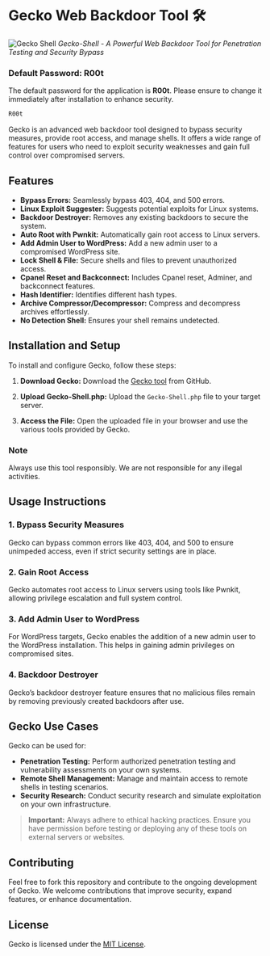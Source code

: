 # Gecko Web Backdoor Tool 🛠️

![Gecko Shell](https://r00t-shell.com/wp-content/uploads/2025/02/Gecko-Shell.png)
*Gecko-Shell - A Powerful Web Backdoor Tool for Penetration Testing and Security Bypass*

### Default Password: R00t
The default password for the application is **R00t**. Please ensure to change it immediately after installation to enhance security.
```bash
R00t
```

Gecko is an advanced web backdoor tool designed to bypass security measures, provide root access, and manage shells. It offers a wide range of features for users who need to exploit security weaknesses and gain full control over compromised servers.

## Features

- **Bypass Errors:** Seamlessly bypass 403, 404, and 500 errors.
- **Linux Exploit Suggester:** Suggests potential exploits for Linux systems.
- **Backdoor Destroyer:** Removes any existing backdoors to secure the system.
- **Auto Root with Pwnkit:** Automatically gain root access to Linux servers.
- **Add Admin User to WordPress:** Add a new admin user to a compromised WordPress site.
- **Lock Shell & File:** Secure shells and files to prevent unauthorized access.
- **Cpanel Reset and Backconnect:** Includes Cpanel reset, Adminer, and backconnect features.
- **Hash Identifier:** Identifies different hash types.
- **Archive Compressor/Decompressor:** Compress and decompress archives effortlessly.
- **No Detection Shell:** Ensures your shell remains undetected.

## Installation and Setup

To install and configure Gecko, follow these steps:

1. **Download Gecko:**
   Download the [Gecko tool](https://github.com/RootShelll/Gecko-Shell) from GitHub.
   
2. **Upload Gecko-Shell.php:**
   Upload the `Gecko-Shell.php` file to your target server.

3. **Access the File:**
   Open the uploaded file in your browser and use the various tools provided by Gecko.

### Note
Always use this tool responsibly. We are not responsible for any illegal activities.

## Usage Instructions

### 1. Bypass Security Measures
Gecko can bypass common errors like 403, 404, and 500 to ensure unimpeded access, even if strict security settings are in place.

### 2. Gain Root Access
Gecko automates root access to Linux servers using tools like Pwnkit, allowing privilege escalation and full system control.

### 3. Add Admin User to WordPress
For WordPress targets, Gecko enables the addition of a new admin user to the WordPress installation. This helps in gaining admin privileges on compromised sites.

### 4. Backdoor Destroyer
Gecko’s backdoor destroyer feature ensures that no malicious files remain by removing previously created backdoors after use.

## Gecko Use Cases

Gecko can be used for:

- **Penetration Testing:** Perform authorized penetration testing and vulnerability assessments on your own systems.
- **Remote Shell Management:** Manage and maintain access to remote shells in testing scenarios.
- **Security Research:** Conduct security research and simulate exploitation on your own infrastructure.

> **Important:** Always adhere to ethical hacking practices. Ensure you have permission before testing or deploying any of these tools on external servers or websites.

## Contributing

Feel free to fork this repository and contribute to the ongoing development of Gecko. We welcome contributions that improve security, expand features, or enhance documentation.

## License

Gecko is licensed under the [MIT License](LICENSE).
